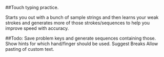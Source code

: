 ##Touch typing practice.


Starts you out with a bunch of sample strings and then learns your weak strokes and generates more of those strokes/sequences to help you improve speed with accuracy.

##Todo: 
Save problem keys and generate sequences containing those.
Show hints for which hand/finger should be used.
Suggest Breaks
Allow pasting of custom text.
